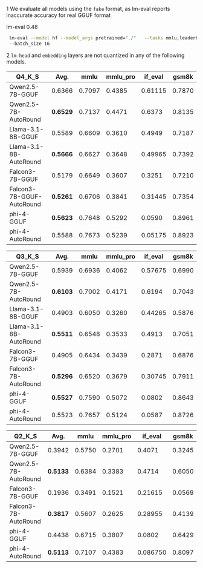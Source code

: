 1 We evaluate all models using the `fake` format, as lm-eval reports inaccurate accuracy for real GGUF format 


lm-eval 0.48

```bash
 lm-eval --model hf --model_args pretrained="./"   --tasks mmlu,leaderboard_ifeval,leaderboard_mmlu_pro,gsm8k 
 --batch_size 16
```

2 `lm-head` and `embedding` layers are not quantized in any of the following models.

| Q4_K_S                    | Avg.       | mmlu   | mmlu_pro | if_eval  | gsm8k  |
|---------------------------|------------|--------|----------|----------|--------|
| Qwen2.5-7B-GGUF           | 0.6366     | 0.7097 | 0.4385   | 0.61115  | 0.7870 |
| Qwen2.5-7B-AutoRound      | **0.6529** | 0.7137 | 0.4471   | 0.6373   | 0.8135 |
| Llama-3.1-8B-GGUF         | 0.5589     | 0.6609 | 0.3610   | 0.4949   | 0.7187 |
| Llama-3.1-8B-AutoRound    | **0.5666** | 0.6627 | 0.3648   | 0.49965  | 0.7392 |
| Falcon3-7B-GGUF           | 0.5179     | 0.6649 | 0.3607   | 0.3251   | 0.7210 |
| Falcon3-7B-GGUF-AutoRound | **0.5261** | 0.6706 | 0.3841   | 0.31445  | 0.7354 |
| phi-4-GGUF                | **0.5623** | 0.7648 | 0.5292   | 0.0590   | 0.8961 |
| phi-4-AutoRound           | 0.5588     | 0.7673 | 0.5239   | 0.05175  | 0.8923 |

| Q3_K_S                    | Avg.       | mmlu   | mmlu_pro | if_eval  | gsm8k  |
|---------------------------|------------|--------|----------|----------|--------|
| Qwen2.5-7B-GGUF           | 0.5939     | 0.6936 | 0.4062   | 0.57675  | 0.6990 |
| Qwen2.5-7B-AutoRound      | **0.6103** | 0.7002 | 0.4171   | 0.6194   | 0.7043 |
| Llama-3.1-8B-GGUF         | 0.4903     | 0.6050 | 0.3260   | 0.44265  | 0.5876 |
| Llama-3.1-8B-AutoRound    | **0.5511** | 0.6548 | 0.3533   | 0.4913   | 0.7051 |
| Falcon3-7B-GGUF           | 0.4905     | 0.6434 | 0.3439   | 0.2871   | 0.6876 |
| Falcon3-7B-AutoRound      | **0.5296** | 0.6520 | 0.3679   | 0.30745  | 0.7911 |
| phi-4-GGUF                | **0.5527** | 0.7590 | 0.5072   | 0.0802   | 0.8643 |
| phi-4-AutoRound           | 0.5523     | 0.7657 | 0.5124   | 0.0587   | 0.8726 |

| Q2_K_S                    | Avg.       | mmlu   | mmlu_pro | if_eval  | gsm8k  |
|---------------------------|------------|--------|----------|----------|--------|
| Qwen2.5-7B-GGUF           | 0.3942     | 0.5750 | 0.2701   | 0.4071   | 0.3245 |
| Qwen2.5-7B-AutoRound      | **0.5133** | 0.6384 | 0.3383   | 0.4714   | 0.6050 |
| Falcon3-7B-GGUF           | 0.1936     | 0.3491 | 0.1521   | 0.21615  | 0.0569 |
| Falcon3-7B-AutoRound      | **0.3817** | 0.5607 | 0.2625   | 0.28955  | 0.4139 |
| phi-4-GGUF                | 0.4438     | 0.6715 | 0.3807   | 0.0802   | 0.6429 |
| phi-4-AutoRound           | **0.5113** | 0.7107 | 0.4383   | 0.086750 | 0.8097 |

